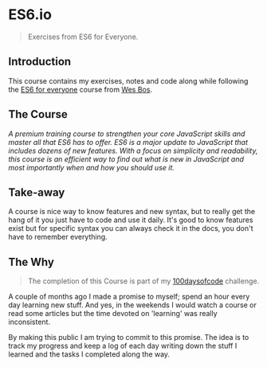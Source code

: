 # ES6.io

> Exercises from ES6 for Everyone.

## Introduction
This course contains my exercises, notes and code along while following the [ES6 for everyone](https://es6.io/) course from [Wes Bos](https://wesbos.com/).

## The Course

*A premium training course to strengthen your core JavaScript skills and master all that ES6 has to offer. ES6 is a major update to JavaScript that includes dozens of new features. With a focus on simplicity and readability, this course is an efficient way to find out what is new in JavaScript and most importantly when and how you should use it.*

## Take-away
A course is nice way to know features and new syntax, but to really get the hang of it you just have to code and use it daily. It's good to know features exist but for specific syntax you can always check it in the docs, you don't have to remember everything.

## The Why

> The completion of this Course is part of my [100daysofcode](https://github.com/dandevri/cod.es) challenge.

A couple of months ago I made a promise to myself; spend an hour every day learning new stuff. And yes, in the weekends I would watch a course or read some articles but the time devoted on 'learning' was really inconsistent.

By making this public I am trying to commit to this promise. The idea is to track my progress and keep a log of each day writing down the stuff I learned and the tasks I completed along the way.